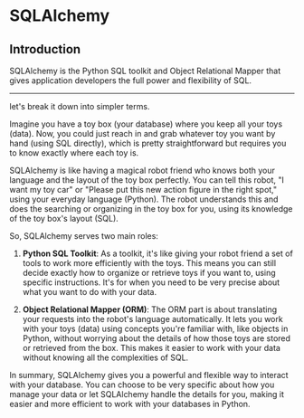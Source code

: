 # SQLAlchemy
## Introduction



SQLAlchemy is the Python SQL toolkit and Object Relational Mapper that gives application developers the full power and flexibility of SQL.

---

let's break it down into simpler terms.

Imagine you have a toy box (your database) where you keep all your toys (data). Now, you could just reach in and grab whatever toy you want by hand (using SQL directly), which is pretty straightforward but requires you to know exactly where each toy is.

SQLAlchemy is like having a magical robot friend who knows both your language and the layout of the toy box perfectly. You can tell this robot, "I want my toy car" or "Please put this new action figure in the right spot," using your everyday language (Python). The robot understands this and does the searching or organizing in the toy box for you, using its knowledge of the toy box's layout (SQL).

So, SQLAlchemy serves two main roles:

1. **Python SQL Toolkit**: As a toolkit, it's like giving your robot friend a set of tools to work more efficiently with the toys. This means you can still decide exactly how to organize or retrieve toys if you want to, using specific instructions. It's for when you need to be very precise about what you want to do with your data.

2. **Object Relational Mapper (ORM)**: The ORM part is about translating your requests into the robot's language automatically. It lets you work with your toys (data) using concepts you're familiar with, like objects in Python, without worrying about the details of how those toys are stored or retrieved from the box. This makes it easier to work with your data without knowing all the complexities of SQL.

In summary, SQLAlchemy gives you a powerful and flexible way to interact with your database. You can choose to be very specific about how you manage your data or let SQLAlchemy handle the details for you, making it easier and more efficient to work with your databases in Python.
